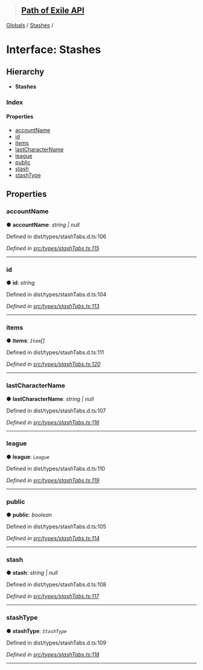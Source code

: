 > ## [Path of Exile API](../README.md)

[Globals](../globals.md) / [Stashes](stashes.md) /

# Interface: Stashes

## Hierarchy

* **Stashes**

### Index

#### Properties

* [accountName](stashes.md#accountname)
* [id](stashes.md#id)
* [items](stashes.md#items)
* [lastCharacterName](stashes.md#lastcharactername)
* [league](stashes.md#league)
* [public](stashes.md#public)
* [stash](stashes.md#stash)
* [stashType](stashes.md#stashtype)

## Properties

###  accountName

● **accountName**: *string | null*

Defined in dist/types/stashTabs.d.ts:106

*Defined in [src/types/stashTabs.ts:115](https://github.com/stephenpoole/poe-api/blob/e4f2593/src/types/stashTabs.ts#L115)*

___

###  id

● **id**: *string*

Defined in dist/types/stashTabs.d.ts:104

*Defined in [src/types/stashTabs.ts:113](https://github.com/stephenpoole/poe-api/blob/e4f2593/src/types/stashTabs.ts#L113)*

___

###  items

● **items**: *`Item`[]*

Defined in dist/types/stashTabs.d.ts:111

*Defined in [src/types/stashTabs.ts:120](https://github.com/stephenpoole/poe-api/blob/e4f2593/src/types/stashTabs.ts#L120)*

___

###  lastCharacterName

● **lastCharacterName**: *string | null*

Defined in dist/types/stashTabs.d.ts:107

*Defined in [src/types/stashTabs.ts:116](https://github.com/stephenpoole/poe-api/blob/e4f2593/src/types/stashTabs.ts#L116)*

___

###  league

● **league**: *`League`*

Defined in dist/types/stashTabs.d.ts:110

*Defined in [src/types/stashTabs.ts:119](https://github.com/stephenpoole/poe-api/blob/e4f2593/src/types/stashTabs.ts#L119)*

___

###  public

● **public**: *boolean*

Defined in dist/types/stashTabs.d.ts:105

*Defined in [src/types/stashTabs.ts:114](https://github.com/stephenpoole/poe-api/blob/e4f2593/src/types/stashTabs.ts#L114)*

___

###  stash

● **stash**: *string | null*

Defined in dist/types/stashTabs.d.ts:108

*Defined in [src/types/stashTabs.ts:117](https://github.com/stephenpoole/poe-api/blob/e4f2593/src/types/stashTabs.ts#L117)*

___

###  stashType

● **stashType**: *`StashType`*

Defined in dist/types/stashTabs.d.ts:109

*Defined in [src/types/stashTabs.ts:118](https://github.com/stephenpoole/poe-api/blob/e4f2593/src/types/stashTabs.ts#L118)*

___
